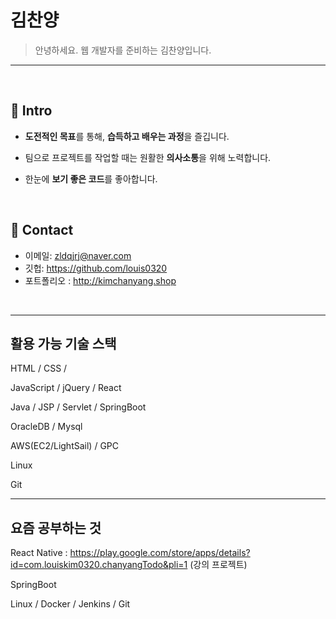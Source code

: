 # 김찬양
> 안녕하세요.  웹 개발자를 준비하는  김찬양입니다. 
---
</br>

## :pushpin: Intro
- **도전적인 목표**를 통해, **습득하고 배우는 과정**을 즐깁니다.

- 팀으로 프로젝트를 작업할 때는 원활한 **의사소통**을 위해 노력합니다.

- 한눈에 **보기 좋은 코드**를 좋아합니다.

</br>

## :pushpin: Contact
- 이메일:  zldqjrj@naver.com
- 깃헙: https://github.com/louis0320
- 포트폴리오 : http://kimchanyang.shop
</br>

---

## 활용 가능 기술 스택 

HTML / CSS / 

JavaScript / jQuery / React 

Java / JSP / Servlet / SpringBoot 

OracleDB / Mysql

AWS(EC2/LightSail) / GPC 

Linux

Git

---

## 요즘 공부하는 것

React Native  : https://play.google.com/store/apps/details?id=com.louiskim0320.chanyangTodo&pli=1 (강의 프로젝트)

SpringBoot

Linux / Docker / Jenkins / Git




  
